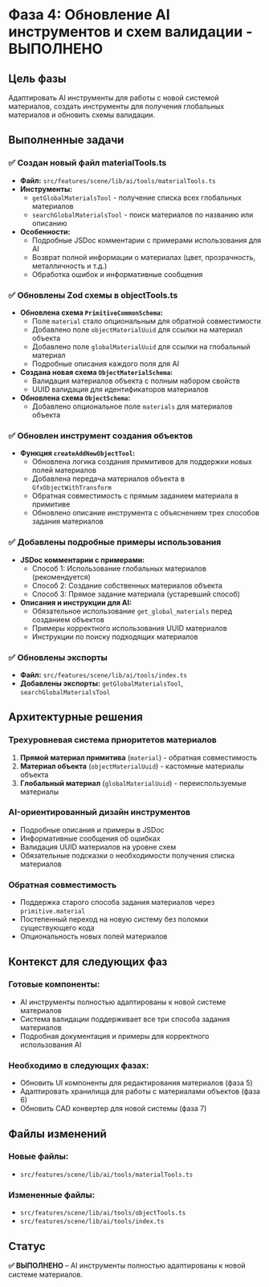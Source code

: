 # Фаза 4: Обновление AI инструментов и схем валидации - ВЫПОЛНЕНО

## Цель фазы
Адаптировать AI инструменты для работы с новой системой материалов, создать инструменты для получения глобальных материалов и обновить схемы валидации.

## Выполненные задачи

### ✅ Создан новый файл materialTools.ts
- **Файл:** `src/features/scene/lib/ai/tools/materialTools.ts`
- **Инструменты:**
  - `getGlobalMaterialsTool` - получение списка всех глобальных материалов
  - `searchGlobalMaterialsTool` - поиск материалов по названию или описанию
- **Особенности:** 
  - Подробные JSDoc комментарии с примерами использования для AI
  - Возврат полной информации о материалах (цвет, прозрачность, металличность и т.д.)
  - Обработка ошибок и информативные сообщения

### ✅ Обновлены Zod схемы в objectTools.ts
- **Обновлена схема `PrimitiveCommonSchema`:**
  - Поле `material` стало опциональным для обратной совместимости
  - Добавлено поле `objectMaterialUuid` для ссылки на материал объекта
  - Добавлено поле `globalMaterialUuid` для ссылки на глобальный материал
  - Подробные описания каждого поля для AI
- **Создана новая схема `ObjectMaterialSchema`:**
  - Валидация материалов объекта с полным набором свойств
  - UUID валидация для идентификаторов материалов
- **Обновлена схема `ObjectSchema`:**
  - Добавлено опциональное поле `materials` для материалов объекта

### ✅ Обновлен инструмент создания объектов
- **Функция `createAddNewObjectTool`:**
  - Обновлена логика создания примитивов для поддержки новых полей материалов
  - Добавлена передача материалов объекта в `GfxObjectWithTransform`
  - Обратная совместимость с прямым заданием материала в примитиве
  - Обновлено описание инструмента с объяснением трех способов задания материалов

### ✅ Добавлены подробные примеры использования
- **JSDoc комментарии с примерами:**
  - Способ 1: Использование глобальных материалов (рекомендуется)
  - Способ 2: Создание собственных материалов объекта
  - Способ 3: Прямое задание материала (устаревший способ)
- **Описания и инструкции для AI:**
  - Обязательное использование `get_global_materials` перед созданием объектов
  - Примеры корректного использования UUID материалов
  - Инструкции по поиску подходящих материалов

### ✅ Обновлены экспорты
- **Файл:** `src/features/scene/lib/ai/tools/index.ts`
- **Добавлены экспорты:** `getGlobalMaterialsTool`, `searchGlobalMaterialsTool`

## Архитектурные решения

### Трехуровневая система приоритетов материалов
1. **Прямой материал примитива** (`material`) - обратная совместимость
2. **Материал объекта** (`objectMaterialUuid`) - кастомные материалы объекта
3. **Глобальный материал** (`globalMaterialUuid`) - переиспользуемые материалы

### AI-ориентированный дизайн инструментов
- Подробные описания и примеры в JSDoc
- Информативные сообщения об ошибках
- Валидация UUID материалов на уровне схем
- Обязательные подсказки о необходимости получения списка материалов

### Обратная совместимость
- Поддержка старого способа задания материалов через `primitive.material`
- Постепенный переход на новую систему без поломки существующего кода
- Опциональность новых полей материалов

## Контекст для следующих фаз

### Готовые компоненты:
- AI инструменты полностью адаптированы к новой системе материалов
- Система валидации поддерживает все три способа задания материалов
- Подробная документация и примеры для корректного использования AI

### Необходимо в следующих фазах:
- Обновить UI компоненты для редактирования материалов (фаза 5)
- Адаптировать хранилища для работы с материалами объектов (фаза 6)
- Обновить CAD конвертер для новой системы (фаза 7)

## Файлы изменений

### Новые файлы:
- `src/features/scene/lib/ai/tools/materialTools.ts`

### Измененные файлы:
- `src/features/scene/lib/ai/tools/objectTools.ts`
- `src/features/scene/lib/ai/tools/index.ts`

## Статус
**✅ ВЫПОЛНЕНО** – AI инструменты полностью адаптированы к новой системе материалов.